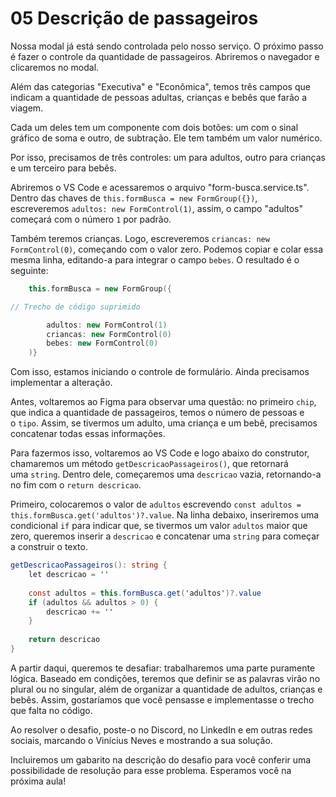 # 05 Descrição de passageiros

Nossa modal já está sendo controlada pelo nosso serviço. O próximo passo é fazer o controle da quantidade de passageiros. Abriremos o navegador e clicaremos no modal.

Além das categorias "Executiva" e "Econômica", temos três campos que indicam a quantidade de pessoas adultas, crianças e bebês que farão a viagem.

Cada um deles tem um componente com dois botões: um com o sinal gráfico de soma e outro, de subtração. Ele tem também um valor numérico.

Por isso, precisamos de três controles: um para adultos, outro para crianças e um terceiro para bebês.

Abriremos o VS Code e acessaremos o arquivo "form-busca.service.ts". Dentro das chaves de `this.formBusca = new FormGroup({})`, escreveremos `adultos: new FormControl(1)`, assim, o campo "adultos" começará com o número `1` por padrão.

Também teremos crianças. Logo, escreveremos `criancas: new FormControl(0)`, começando com o valor zero. Podemos copiar e colar essa mesma linha, editando-a para integrar o campo `bebes`. O resultado é o seguinte:

```cpp
    this.formBusca = new FormGroup({

// Trecho de código suprimido

        adultos: new FormControl(1)
        criancas: new FormControl(0)
        bebes: new FormControl(0)
    )}
```

Com isso, estamos iniciando o controle de formulário. Ainda precisamos implementar a alteração.

Antes, voltaremos ao Figma para observar uma questão: no primeiro `chip`, que indica a quantidade de passageiros, temos o número de pessoas e o `tipo`. Assim, se tivermos um adulto, uma criança e um bebê, precisamos concatenar todas essas informações.

Para fazermos isso, voltaremos ao VS Code e logo abaixo do construtor, chamaremos um método `getDescricaoPassageiros()`, que retornará uma `string`. Dentro dele, começaremos uma `descricao` vazia, retornando-a no fim com o `return descricao`.

Primeiro, colocaremos o valor de `adultos` escrevendo `const adultos = this.formBusca.get('adultos')?.value`. Na linha debaixo, inseriremos uma condicional `if` para indicar que, se tivermos um valor `adultos` maior que zero, queremos inserir a `descricao` e concatenar uma `string` para começar a construir o texto.

```csharp
getDescricaoPassageiros(): string {
    let descricao = ''
    
    const adultos = this.formBusca.get('adultos')?.value
    if (adultos && adultos > 0) {
        descricao += ''
    }
    
    return descricao
}
```

A partir daqui, queremos te desafiar: trabalharemos uma parte puramente lógica. Baseado em condições, teremos que definir se as palavras virão no plural ou no singular, além de organizar a quantidade de adultos, crianças e bebês. Assim, gostaríamos que você pensasse e implementasse o trecho que falta no código.

Ao resolver o desafio, poste-o no Discord, no LinkedIn e em outras redes sociais, marcando o Vinícius Neves e mostrando a sua solução.

Incluiremos um gabarito na descrição do desafio para você conferir uma possibilidade de resolução para esse problema. Esperamos você na próxima aula!
